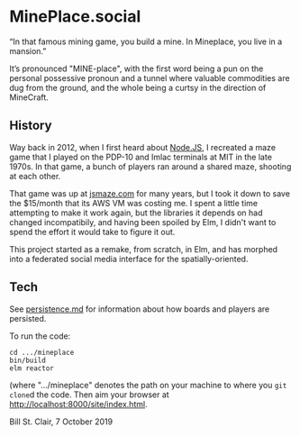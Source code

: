 # MinePlace.social

“In that famous mining game, you build a mine. In Mineplace, you live in a mansion.”

It’s pronounced "MINE-place", with the first word being a pun on the personal possessive pronoun and a tunnel where valuable commodities are dug from the ground, and the whole being a curtsy in the direction of MineCraft.

## History

Way back in 2012, when I first heard about [Node.JS](https://nodejs.org/), I recreated a maze game that I played on the PDP-10 and Imlac terminals at MIT in the late 1970s. In that game, a bunch of players ran around a shared maze, shooting at each other.

That game was up at [jsmaze.com](jsmaze.com) for many years, but I took it down to save the $15/month that its AWS VM was costing me. I spent a little time attempting to make it work again, but the libraries it depends on had changed incompatibily, and having been spoiled by Elm, I didn't want to spend the effort it would take to figure it out.

This project started as a remake, from scratch, in Elm, and has morphed into a federated social media interface for the spatially-oriented.

## Tech

See [persistence.md](https://github.com/billstclair/elm-jsmaze/blob/master/Persistence.md) for information about how boards and players are persisted.

To run the code:

    cd .../mineplace
    bin/build
    elm reactor
    
(where ".../mineplace" denotes the path on your machine to where you `git clone`d the code. Then aim your browser at [http://localhost:8000/site/index.html](localhost:8000/site/index.html).

Bill St. Clair, 7 October 2019
